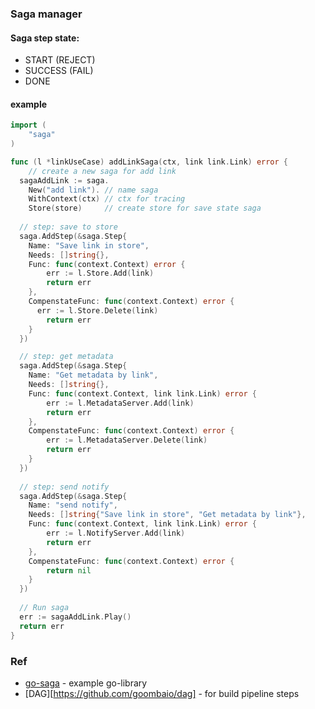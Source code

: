 ### Saga manager

#### Saga step state:

+ START (REJECT)
+ SUCCESS (FAIL)
+ DONE

#### example

```go
import (
	"saga"
)

func (l *linkUseCase) addLinkSaga(ctx, link link.Link) error {
	// create a new saga for add link
  sagaAddLink := saga.
  	New("add link"). // name saga
  	WithContext(ctx) // ctx for tracing
  	Store(store)     // create store for save state saga
  
  // step: save to store
  saga.AddStep(&saga.Step{
    Name: "Save link in store",
    Needs: []string{},
    Func: func(context.Context) error {
    	err := l.Store.Add(link)
    	return err
    },
    CompenstateFunc: func(context.Context) error {
      err := l.Store.Delete(link)
    	return err
    }
  })

  // step: get metadata
  saga.AddStep(&saga.Step{
    Name: "Get metadata by link",
    Needs: []string{},
    Func: func(context.Context, link link.Link) error {
    	err := l.MetadataServer.Add(link)
    	return err
    },
    CompenstateFunc: func(context.Context) error {
    	err := l.MetadataServer.Delete(link)
    	return err
    }
  })
  
  // step: send notify
  saga.AddStep(&saga.Step{
    Name: "send notify",
    Needs: []string{"Save link in store", "Get metadata by link"},
    Func: func(context.Context, link link.Link) error {
    	err := l.NotifyServer.Add(link)
    	return err
    },
    CompenstateFunc: func(context.Context) error {
    	return nil
    }
  })
  
  // Run saga
  err := sagaAddLink.Play()
  return err
}
```

### Ref

- [go-saga](https://github.com/itimofeev/go-saga) - example go-library
- [DAG][https://github.com/goombaio/dag] - for build pipeline steps
